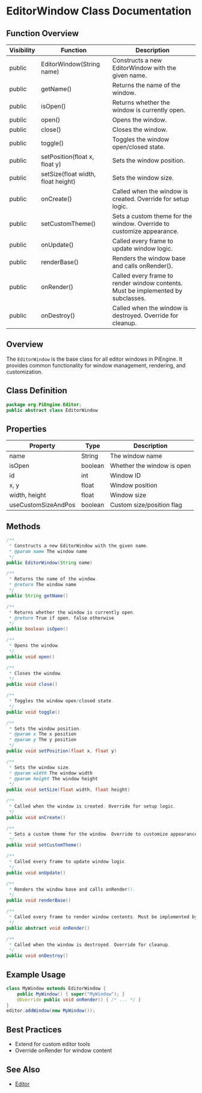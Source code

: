 # EditorWindow Class Documentation

## Function Overview
| Visibility | Function | Description |
|------------|----------|-------------|
| public     | EditorWindow(String name) | Constructs a new EditorWindow with the given name. |
| public     | getName() | Returns the name of the window. |
| public     | isOpen() | Returns whether the window is currently open. |
| public     | open() | Opens the window. |
| public     | close() | Closes the window. |
| public     | toggle() | Toggles the window open/closed state. |
| public     | setPosition(float x, float y) | Sets the window position. |
| public     | setSize(float width, float height) | Sets the window size. |
| public     | onCreate() | Called when the window is created. Override for setup logic. |
| public     | setCustomTheme() | Sets a custom theme for the window. Override to customize appearance. |
| public     | onUpdate() | Called every frame to update window logic. |
| public     | renderBase() | Renders the window base and calls onRender(). |
| public     | onRender() | Called every frame to render window contents. Must be implemented by subclasses. |
| public     | onDestroy() | Called when the window is destroyed. Override for cleanup. |

## Overview
The `EditorWindow` is the base class for all editor windows in PiEngine. It provides common functionality for window management, rendering, and customization.

## Class Definition
```java
package org.PiEngine.Editor;
public abstract class EditorWindow
```

## Properties
| Property | Type | Description |
|----------|------|-------------|
| name | String | The window name |
| isOpen | boolean | Whether the window is open |
| id | int | Window ID |
| x, y | float | Window position |
| width, height | float | Window size |
| useCustomSizeAndPos | boolean | Custom size/position flag |

## Methods
```java
/**
 * Constructs a new EditorWindow with the given name.
 * @param name The window name
 */
public EditorWindow(String name)

/**
 * Returns the name of the window.
 * @return The window name
 */
public String getName()

/**
 * Returns whether the window is currently open.
 * @return True if open, false otherwise
 */
public boolean isOpen()

/**
 * Opens the window.
 */
public void open()

/**
 * Closes the window.
 */
public void close()

/**
 * Toggles the window open/closed state.
 */
public void toggle()

/**
 * Sets the window position.
 * @param x The x position
 * @param y The y position
 */
public void setPosition(float x, float y)

/**
 * Sets the window size.
 * @param width The window width
 * @param height The window height
 */
public void setSize(float width, float height)

/**
 * Called when the window is created. Override for setup logic.
 */
public void onCreate()

/**
 * Sets a custom theme for the window. Override to customize appearance.
 */
public void setCustomTheme()

/**
 * Called every frame to update window logic.
 */
public void onUpdate()

/**
 * Renders the window base and calls onRender().
 */
public void renderBase()

/**
 * Called every frame to render window contents. Must be implemented by subclasses.
 */
public abstract void onRender()

/**
 * Called when the window is destroyed. Override for cleanup.
 */
public void onDestroy()
```

## Example Usage
```java
class MyWindow extends EditorWindow {
    public MyWindow() { super("MyWindow"); }
    @Override public void onRender() { /* ... */ }
}
editor.addWindow(new MyWindow());
```

## Best Practices
- Extend for custom editor tools
- Override onRender for window content

## See Also
- [Editor](Editor.md)

